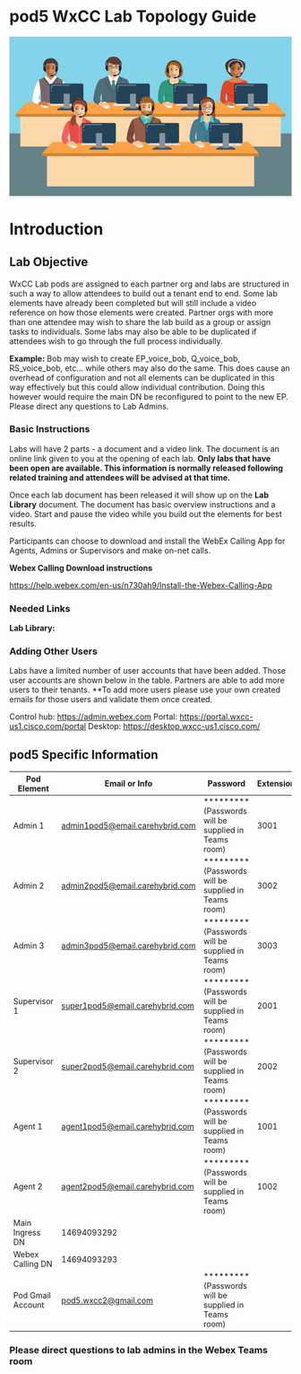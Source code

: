 # pod5 WxCC Lab Topology Guide 

![description](/images/webexcclab.jpg)



# Introduction

## Lab Objective

WxCC Lab pods are assigned to each partner org and labs are structured in such a way to allow attendees to build out a tenant end to end.  Some lab elements have already been completed but will still include a video reference on how those elements were created.  Partner orgs with more than one attendee may wish to share the lab build as a group or assign tasks to individuals.  Some labs may also be able to be duplicated if attendees wish to go through the full process individually.

**Example:**
Bob may wish to create EP_voice_bob, Q_voice_bob, RS_voice_bob, etc... while others may also do the same.  This does cause an overhead of configuration and not all elements can be duplicated in this way effectively but this could allow individual contribution.  Doing this however would require the main DN be reconfigured to point to the new EP. Please direct any questions to Lab Admins.

### Basic Instructions

Labs will have 2 parts - a document and a video link.  The document is an online link given to you at the opening of each lab.  **Only labs that have been open are available.  This information is normally released following related training and attendees will be advised at that time.**

Once each lab document has been released it will show up on the **Lab Library** document.  The document has basic overview instructions and a video.  Start and pause the video while you build out the elements for best results.

Participants can choose to download and install the WebEx Calling App for Agents, Admins or Supervisors and make on-net calls.

**Webex Calling Download instructions**

https://help.webex.com/en-us/n730ah9/Install-the-Webex-Calling-App

### Needed Links 
**Lab Library:**  

### Adding Other Users
Labs have a limited number of user accounts that have been added.  Those user accounts are shown below in the table.  Partners are able to add more users to their tenants.
**To add more users please use your own created emails for those users and validate them once created.
 

Control hub: https://admin.webex.com
Portal: https://portal.wxcc-us1.cisco.com/portal
Desktop: https://desktop.wxcc-us1.cisco.com/

## pod5 Specific Information

| Pod Element        | Email or Info                   | Password  | Extension |
|--------------------|---------------------------------|-----------|-----------|
| Admin 1            | admin1pod5@email.carehybrid.com | ********* (Passwords will be supplied in Teams room) | 3001      |
| Admin 2            | admin2pod5@email.carehybrid.com | ********* (Passwords will be supplied in Teams room) | 3002      |
| Admin 3            | admin3pod5@email.carehybrid.com | ********* (Passwords will be supplied in Teams room) | 3003      |
| Supervisor 1       | super1pod5@email.carehybrid.com | ********* (Passwords will be supplied in Teams room) | 2001      |
| Supervisor 2       | super2pod5@email.carehybrid.com | ********* (Passwords will be supplied in Teams room) | 2002      |
| Agent 1            | agent1pod5@email.carehybrid.com | ********* (Passwords will be supplied in Teams room) | 1001      |
| Agent 2            | agent2pod5@email.carehybrid.com | ********* (Passwords will be supplied in Teams room) | 1002      |
| Main Ingress DN | 14694093292                     |           |           |
| Webex Calling DN | 14694093293                     |           |           |
| Pod Gmail Account  | pod5.wxcc2@gmail.com            | ********* (Passwords will be supplied in Teams room) |           |

### Please direct questions to lab admins in the Webex Teams room



